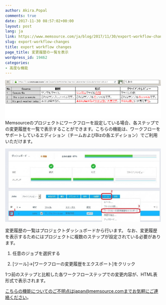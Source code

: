 ```yaml
---
author: Akira.Popal
comments: true
date: 2017-11-30 08:57:02+00:00
layout: post
lang: ja
link: https://www.memsource.com/ja/blog/2017/11/30/export-workflow-changes/
slug: export-workflow-changes
title: export workflow changes
page_title: 変更履歴の一覧を表示
wordpress_id: 19462
categories:
- 高度な機能
---
```


[![変更履歴一覧](/uploads/2017/11/workflow-changes.png)](/uploads/2017/11/workflow-changes.png)Memsourceのプロジェクトにワークフローを設定している場合、各ステップでの変更履歴を一覧で表示することができます。こちらの機能は、ワークフローをサポートしているエディション（チームおよびBizの各エディション）でご利用いただけます。<!-- more -->

[![変更履歴一覧表示方法](/uploads/2017/11/dashboard-1-1024x483.jpg)](/uploads/2017/11/dashboard-1.jpg)

変更履歴の一覧はプロジェクトダッシュボードから行います。
なお、変更履歴を表示するためにはプロジェクトに複数のステップが設定されている必要があります。
 	
  1. 任意のジョブを選択する

 	
  2. [ツール]→[ワークフローの変更履歴をエクスポート]をクリック


1つ前のステップと比較した各ワークフローステップでの変更内容が、HTML表形式で表示されます。

こちらの機能についてのご不明点はjapan@memsource.comまでお気軽にご連絡ください。
